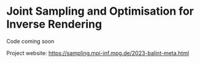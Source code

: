 # Joint Sampling and Optimisation for Inverse Rendering 
Code coming soon

Project website: https://sampling.mpi-inf.mpg.de/2023-balint-meta.html
